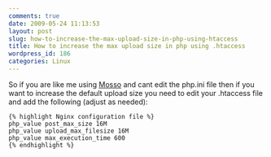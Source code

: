 ```yaml
---
comments: true
date: 2009-05-24 11:13:53
layout: post
slug: how-to-increase-the-max-upload-size-in-php-using-htaccess
title: How to increase the max upload size in php using .htaccess
wordpress_id: 186
categories: Linux
---
```


So if you are like me using [Mosso](http://www.mosso.com) and cant edit the php.ini file then if you want to increase the default upload size you need to edit your .htaccess file and add the following (adjust as needed):

    {% highlight Nginx configuration file %}
    php_value post_max_size 16M
    php_value upload_max_filesize 16M
    php_value max_execution_time 600
    {% endhighlight %}
